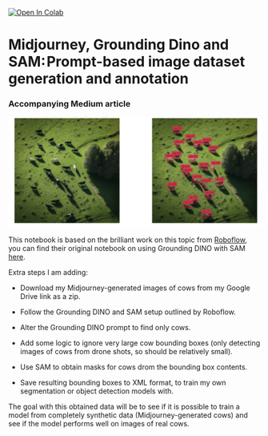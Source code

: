 [![Open In Colab](https://colab.research.google.com/assets/colab-badge.svg)](https://githubtocolab.com/MRK132/Midjourney-Grounding-Dino-and-SAM--Prompt-based-image-dataset-generation-and-annotation/blob/main/Midjourney%2C_Grounding_Dino_and_SAM%E2%80%8A_%E2%80%8APrompt_based_image_dataset_generation_and_annotation.ipynb)


# Midjourney, Grounding Dino and SAM: Prompt-based image dataset generation and annotation 
### Accompanying Medium article


![img](cow_detections.png) 

This notebook is based on the brilliant work on this topic from [Roboflow](https://blog.roboflow.com/enhance-image-annotation-with-grounding-dino-and-sam/), you can find their original notebook on using Grounding DINO with SAM [here](https://colab.research.google.com/drive/1IwrFy7vbkFxsnjJFv4DExPQWkBNFve80#scrollTo=Ll-F98Z7YItp:~:text=DINO%20with%20SAM-,here,-.).

Extra steps I am adding:

* Download my Midjourney-generated images of cows from my Google Drive link as a zip.

* Follow the Grounding DINO and SAM setup outlined by Roboflow.

* Alter the Grounding DINO prompt to find only cows.

* Add some logic to ignore very large cow bounding boxes (only detecting images of cows from drone shots, so should be relatively small).

* Use SAM to obtain masks for cows drom the bounding box contents.

* Save resulting bounding boxes to XML format, to train my own segmentation or object detection models with.

The goal with this obtained data will be to see if it is possible to train a model from completely synthetic data (Midjourney-generated cows) and see if the model performs well on images of real cows.
